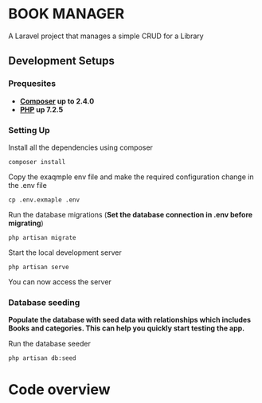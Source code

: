 # BOOK MANAGER

A Laravel project that manages a simple CRUD for a Library

## Development Setups

### Prequesites

- **[Composer](https://getcomposer.org/download/) up to 2.4.0**
- **[PHP](https://www.php.net/downloads.php) up 7.2.5**

### Setting Up

Install all the dependencies using composer

    composer install
    
Copy the exaqmple env file and make the required configuration change in the .env file

    cp .env.exmaple .env
    
Run the database migrations (**Set the database connection in .env before migrating**)

    php artisan migrate
    
Start the local development server

    php artisan serve
    
You can now access the server

### Database seeding

**Populate the database with seed data with relationships which includes Books and categories. This can help you quickly start testing the app.**

Run the database seeder

    php artisan db:seed
    
# Code overview



